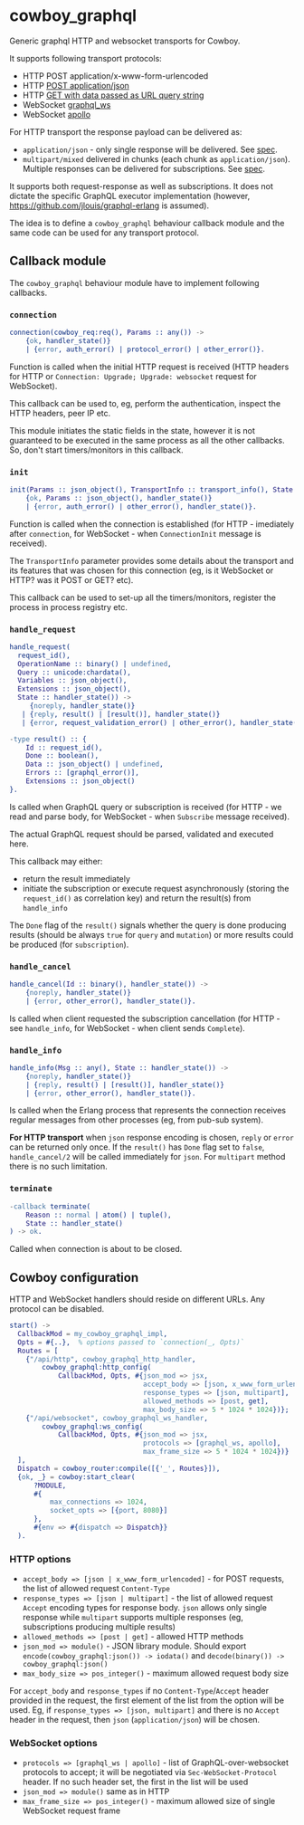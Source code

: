 cowboy_graphql
=====

Generic graphql HTTP and websocket transports for Cowboy.

It supports following transport protocols:

* HTTP POST application/x-www-form-urlencoded
* HTTP [POST application/json](https://github.com/graphql/graphql-over-http/blob/main/spec/GraphQLOverHTTP.md#post)
* HTTP [GET with data passed as URL query string](https://github.com/graphql/graphql-over-http/blob/main/spec/GraphQLOverHTTP.md#get)
* WebSocket [graphql_ws](https://github.com/enisdenjo/graphql-ws/blob/master/PROTOCOL.md)
* WebSocket [apollo](https://github.com/apollographql/subscriptions-transport-ws/blob/master/PROTOCOL.md)

For HTTP transport the response payload can be delivered as:

* `application/json` - only single response will be delivered.
   See [spec](https://github.com/graphql/graphql-over-http/blob/main/spec/GraphQLOverHTTP.md#response).
* `multipart/mixed` delivered in chunks (each chunk as `application/json`). Multiple responses
   can be delivered for subscriptions.
   See [spec](https://github.com/graphql/graphql-over-http/blob/main/rfcs/IncrementalDelivery.md).

It supports both request-response as well as subscriptions.
It does not dictate the specific GraphQL executor implementation (however,
https://github.com/jlouis/graphql-erlang is assumed).

The idea is to define a `cowboy_graphql` behaviour callback module and the same code can be used for
any transport protocol.


Callback module
-----

The `cowboy_graphql` behaviour module have to implement following callbacks.

### `connection`

```erlang
connection(cowboy_req:req(), Params :: any()) ->
    {ok, handler_state()}
    | {error, auth_error() | protocol_error() | other_error()}.
```

Function is called when the initial HTTP request is received (HTTP headers for HTTP or
`Connection: Upgrade; Upgrade: websocket` request for WebSocket).

This callback can be used to, eg, perform the authentication, inspect the HTTP headers, peer IP etc.

This module initiates the static fields in the state, however it is not guaranteed to be executed in
the same process as all the other callbacks. So, don't start timers/monitors in this callback.

### `init`

```erlang
init(Params :: json_object(), TransportInfo :: transport_info(), State :: handler_state()) ->
    {ok, Params :: json_object(), handler_state()}
    | {error, auth_error() | other_error(), handler_state()}.
```

Function is called when the connection is established (for HTTP - imediately after `connection`,
for WebSocket - when `ConnectionInit` message is received).

The `TransportInfo` parameter provides some details about the transport and its features that was
chosen for this connection (eg, is it WebSocket or HTTP? was it POST or GET? etc).

This callback can be used to set-up all the timers/monitors, register the process in process
registry etc.

### `handle_request`

```erlang
handle_request(
  request_id(),
  OperationName :: binary() | undefined,
  Query :: unicode:chardata(),
  Variables :: json_object(),
  Extensions :: json_object(),
  State :: handler_state()) ->
     {noreply, handler_state()}
   | {reply, result() | [result()], handler_state()}
   | {error, request_validation_error() | other_error(), handler_state()}.

-type result() :: {
    Id :: request_id(),
    Done :: boolean(),
    Data :: json_object() | undefined,
    Errors :: [graphql_error()],
    Extensions :: json_object()
}.
```

Is called when GraphQL query or subscription is received (for HTTP - we read and parse body,
for WebSocket - when `Subscribe` message received).

The actual GraphQL request should be parsed, validated and executed here.

This callback may either:
* return the result immediately
* initiate the subscription or execute request asynchronously (storing the `request_id()` as
  correlation key) and return the result(s) from `handle_info`

The `Done` flag of the `result()` signals whether the query is done producing results (should be
always `true` for `query` and `mutation`) or more results could be produced (for `subscription`).

### `handle_cancel`

```erlang
handle_cancel(Id :: binary(), handler_state()) ->
    {noreply, handler_state()}
    | {error, other_error(), handler_state()}.
```

Is called when client requested the subscription cancellation (for HTTP - see `handle_info`,
for WebSocket - when client sends `Complete`).

### `handle_info`

```erlang
handle_info(Msg :: any(), State :: handler_state()) ->
    {noreply, handler_state()}
    | {reply, result() | [result()], handler_state()}
    | {error, other_error(), handler_state()}.

```

Is called when the Erlang process that represents the connection receives regular messages from
other processes (eg, from pub-sub system).

**For HTTP transport** when `json` response encoding is chosen, `reply` or `error` can be returned
only once. If the `result()` has `Done` flag set to `false`, `handle_cancel/2` will be called
immediately for `json`. For `multipart` method there is no such limitation.

### `terminate`

```erlang
-callback terminate(
    Reason :: normal | atom() | tuple(),
    State :: handler_state()
) -> ok.
```

Called when connection is about to be closed.

Cowboy configuration
-----

HTTP and WebSocket handlers should reside on different URLs.
Any protocol can be disabled.

```erlang
start() ->
  CallbackMod = my_cowboy_graphql_impl,
  Opts = #{..},  % options passed to `connection(_, Opts)`
  Routes = [
    {"/api/http", cowboy_graphql_http_handler,
        cowboy_graphql:http_config(
            CallbackMod, Opts, #{json_mod => jsx,
                                 accept_body => [json, x_www_form_urlencoded],
                                 response_types => [json, multipart],
                                 allowed_methods => [post, get],
                                 max_body_size => 5 * 1024 * 1024})};
    {"/api/websocket", cowboy_graphql_ws_handler,
        cowboy_graphql:ws_config(
            CallbackMod, Opts, #{json_mod => jsx,
                                 protocols => [graphql_ws, apollo],
                                 max_frame_size => 5 * 1024 * 1024})}
  ],
  Dispatch = cowboy_router:compile([{'_', Routes}]),
  {ok, _} = cowboy:start_clear(
      ?MODULE,
      #{
          max_connections => 1024,
          socket_opts => [{port, 8080}]
      },
      #{env => #{dispatch => Dispatch}}
  ).

```

### HTTP options

* `accept_body => [json | x_www_form_urlencoded]` - for POST requests, the list of
  allowed request `Content-Type`
* `response_types => [json | multipart]` - the list of allowed request `Accept` encoding types for
  response body. `json` allows only single response while `multipart` supports multiple responses
  (eg, subscriptions producing multiple results)
* `allowed_methods => [post | get]` - allowed HTTP methods
* `json_mod => module()` - JSON library module. Should export
  `encode(cowboy_graphql:json()) -> iodata()` and `decode(binary()) -> cowboy_graphql:json()`
* `max_body_size => pos_integer()` - maximum allowed request body size

For `accept_body` and `response_types` if no `Content-Type`/`Accept` header provided in the request,
the first element of the list from the option will be used. Eg, if `response_types => [json, multipart]`
and there is no `Accept` header in the request, then `json` (`application/json`) will be chosen.

### WebSocket options

* `protocols => [graphql_ws | apollo]` - list of GraphQL-over-websocket protocols to accept;
  it will be negotiated via `Sec-WebSocket-Protocol` header. If no such header set, the first in
  the list will be used
* `json_mod => module()` same as in HTTP
* `max_frame_size => pos_integer()` - maximum allowed size of single WebSocket request frame
